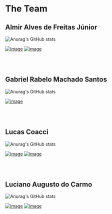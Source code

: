 # The Team

## Almir Alves de Freitas Júnior

![Anurag's GitHub stats](https://github-readme-stats.vercel.app/api?username=AlmirJNR&show_icons=true&theme=dark)

<a href="https://www.linkedin.com/in/almir-j%C3%BAnior/">![image](https://img.shields.io/badge/LinkedIn-0077B5?style=for-the-badge&logo=linkedin&logoColor=white)</a>
<a href="https://www.github.com/AlmirJNR/">![image](https://img.shields.io/badge/GitHub-100000?style=for-the-badge&logo=github&logoColor=white)</a>

<br>
<br>

## Gabriel Rabelo Machado Santos

![Anurag's GitHub stats](https://github-readme-stats.vercel.app/api?username=gabrielrabelomachadosantos&show_icons=true&theme=dark)

<a href="https://github.com/gabrielrabelomachadosantos">![image](https://img.shields.io/badge/GitHub-100000?style=for-the-badge&logo=github&logoColor=white)</a>

<br>
<br>

## Lucas Coacci

![Anurag's GitHub stats](https://github-readme-stats.vercel.app/api?username=CoacciLucas&show_icons=true&theme=dark)

<a href="https://www.linkedin.com/in/lucas-coacci-4b35ba183/">![image](https://img.shields.io/badge/LinkedIn-0077B5?style=for-the-badge&logo=linkedin&logoColor=white)</a>
<a href="https://github.com/CoacciLucas">![image](https://img.shields.io/badge/GitHub-100000?style=for-the-badge&logo=github&logoColor=white)</a>

<br>
<br>

## Luciano Augusto do Carmo

![Anurag's GitHub stats](https://github-readme-stats.vercel.app/api?username=LucianoAcctf&show_icons=true&theme=dark)

<a href="https://www.linkedin.com/in/luciano-augusto-do-carmo-costa-trindade-ferreira-4b671a221/">![image](https://img.shields.io/badge/LinkedIn-0077B5?style=for-the-badge&logo=linkedin&logoColor=white)</a>
<a href="https://github.com/LucianoAcctf">![image](https://img.shields.io/badge/GitHub-100000?style=for-the-badge&logo=github&logoColor=white)</a>
